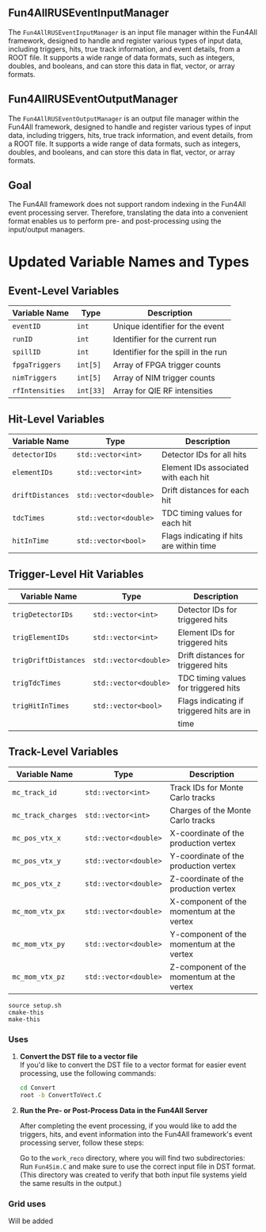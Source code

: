 ## Fun4AllRUSEventInputManager
The `Fun4AllRUSEventInputManager` is an input file manager within the Fun4All framework, designed to handle and register various types of input data, including triggers, hits, true track information, and event details, from a ROOT file. It supports a wide range of data formats, such as integers, doubles, and booleans, and can store this data in flat, vector, or array formats. 

## Fun4AllRUSEventOutputManager
The `Fun4AllRUSEventOutputManager` is an output file manager within the Fun4All framework, designed to handle and register various types of input data, including triggers, hits, true track information, and event details, from a ROOT file. It supports a wide range of data formats, such as integers, doubles, and booleans, and can store this data in flat, vector, or array formats. 

## Goal
The Fun4All framework does not support random indexing in the Fun4All event processing server. Therefore, translating the data into a convenient format enables us to perform pre- and post-processing using the input/output managers.

# Updated Variable Names and Types

## Event-Level Variables
| Variable Name      | Type               | Description                          |
|--------------------|--------------------|--------------------------------------|
| `eventID`          | `int`              | Unique identifier for the event      |
| `runID`            | `int`              | Identifier for the current run       |
| `spillID`          | `int`              | Identifier for the spill in the run  |
| `fpgaTriggers`     | `int[5]`           | Array of FPGA trigger counts         |
| `nimTriggers`      | `int[5]`           | Array of NIM trigger counts          |
| `rfIntensities`    | `int[33]`          | Array for QIE RF intensities         |

## Hit-Level Variables
| Variable Name           | Type                     | Description                                  |
|-------------------------|--------------------------|----------------------------------------------|
| `detectorIDs`           | `std::vector<int>`       | Detector IDs for all hits                    |
| `elementIDs`            | `std::vector<int>`       | Element IDs associated with each hit         |
| `driftDistances`        | `std::vector<double>`    | Drift distances for each hit                 |
| `tdcTimes`              | `std::vector<double>`    | TDC timing values for each hit               |
| `hitInTime`             | `std::vector<bool>`      | Flags indicating if hits are within time     |

## Trigger-Level Hit Variables
| Variable Name              | Type                     | Description                                  |
|----------------------------|--------------------------|----------------------------------------------|
| `trigDetectorIDs`           | `std::vector<int>`       | Detector IDs for triggered hits              |
| `trigElementIDs`            | `std::vector<int>`       | Element IDs for triggered hits               |
| `trigDriftDistances`        | `std::vector<double>`    | Drift distances for triggered hits           |
| `trigTdcTimes`              | `std::vector<double>`    | TDC timing values for triggered hits         |
| `trigHitInTimes`            | `std::vector<bool>`      | Flags indicating if triggered hits are in    |
|			     |				|   time					       |		

## Track-Level Variables
| Variable Name              | Type                     | Description                                  |
|----------------------------|--------------------------|----------------------------------------------|
| `mc_track_id`              | `std::vector<int>`       | Track IDs for Monte Carlo tracks             |
| `mc_track_charges`         | `std::vector<int>`       | Charges of the Monte Carlo tracks            |
| `mc_pos_vtx_x`             | `std::vector<double>`    | X-coordinate of the production vertex        |
| `mc_pos_vtx_y`             | `std::vector<double>`    | Y-coordinate of the production vertex        |
| `mc_pos_vtx_z`             | `std::vector<double>`    | Z-coordinate of the production vertex        |
| `mc_mom_vtx_px`            | `std::vector<double>`    | X-component of the momentum at the vertex    |
| `mc_mom_vtx_py`            | `std::vector<double>`    | Y-component of the momentum at the vertex    |
| `mc_mom_vtx_pz`            | `std::vector<double>`    | Z-component of the momentum at the vertex    |

``` Compilation
source setup.sh
cmake-this
make-this
```

### Uses

1. **Convert the DST file to a vector file**  
   If you'd like to convert the DST file to a vector format for easier event processing, use the following commands:

   ```bash
   cd Convert
   root -b ConvertToVect.C
   ```
2. **Run the Pre- or Post-Process Data in the Fun4All Server**

   After completing the event processing, if you would like to add the triggers, hits, and event information into the Fun4All framework's event processing server, follow these steps:

   Go to the `work_reco` directory, where you will find two subdirectories:
     Run `Fun4Sim.C` and make sure to use the correct input file in DST format. (This directory was created to verify that both input file systems yield the same results in the output.)

### Grid uses

Will be added


